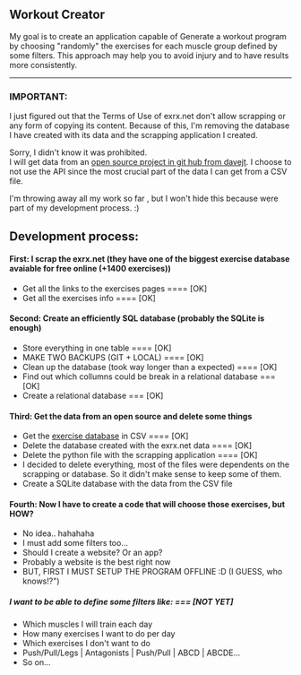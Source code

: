 ## Workout Creator
My goal is to create an application capable of Generate a workout program by choosing "randomly" the exercises for each muscle group defined by some filters. This approach may help you to avoid injury and to have results more consistently.

------------------------
### IMPORTANT:
I just figured out that the Terms of Use of exrx.net don't allow scrapping or any form of copying its content.  Because of this, I'm removing the database I have created with its data and the scrapping application I created.

Sorry, I didn't know it was prohibited.  
I will get data from an [open source project in git hub from davejt](https://github.com/davejt/exercise). I choose to not use the API since the most crucial part of the data I can get from a CSV file.  

I'm throwing away all my work so far , but I won't hide this because were part of my development process. :)  


## Development process:

#### First: I scrap the exrx.net (they have one of the biggest exercise database avaiable for free online (+1400 exercises))
* Get all the links to the exercises pages ==== [OK]  
* Get all the exercises info ==== [OK]  

#### Second: Create an efficiently SQL database (probably the SQLite is enough)
* Store everything in one table ==== [OK]  
* MAKE TWO BACKUPS (GIT + LOCAL) ==== [OK]  
* Clean up the database (took way longer than a expected) ==== [OK]  
* Find out which collumns could be break in a relational database === [OK]  
* Create a relational database === [OK]  

#### Third: Get the data from an open source and delete some things
* Get the [exercise database](https://github.com/davejt/exercise) in CSV ==== [OK]  
* Delete the database created with the exrx.net data ==== [OK]  
* Delete the python file with the scrapping application ==== [OK]  
* I decided to delete everything, most of the files were dependents on the scrapping or database.  So it didn't make sense to keep some of them.  
* Create a SQLite database with the data from the CSV file

#### Fourth: Now I have to create a code that will choose those exercises, but HOW?
* No idea.. hahahaha  
* I must add some filters too...  
* Should I create a website? Or an app?  
* Probably a website is the best right now  
* BUT, FIRST I MUST SETUP THE PROGRAM OFFLINE :D (I GUESS, who knows!?")  


##### I want to be able to define some filters like: === [NOT YET]
* Which muscles I will train each day 
* How many exercises I want to do per day
* Which exercises I don't want to do
* Push/Pull/Legs | Antagonists | Push/Pull | ABCD | ABCDE...
* So on...